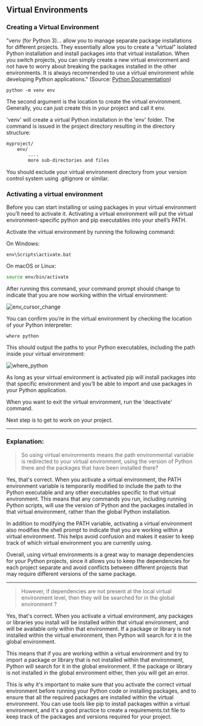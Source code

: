 ## Virtual Environments

### Creating a Virtual Environment

"venv (for Python 3)... allow you to manage separate package installations for different projects. 
They essentially allow you to create a “virtual” isolated Python installation and install packages into that virtual installation. 
When you switch projects, you can simply create a new virtual environment and not have to worry about breaking the packages installed in the other environments. 
It is always recommended to use a virtual environment while developing Python applications." 
(Source: [Python Documentation](https://packaging.python.org/en/latest/guides/installing-using-pip-and-virtual-environments/#creating-a-virtual-environment))

```
python -m venv env
```

The second argument is the location to create the virtual environment. 
Generally, you can just create this in your project and call it env.

'venv' will create a virtual Python installation in the 'env' folder. 
The command is issued in the project directory resulting in the directory structure:

```markdown
myproject/
    env/ 
        ....
        more sub-directories and files 
```

You should exclude your virtual environment directory from your version control system using .gitignore or similar.

### Activating a virtual environment

Before you can start installing or using packages in your virtual environment you’ll need to activate it. 
Activating a virtual environment will put the virtual environment-specific python and pip executables into your shell’s PATH.

Activate the virtual environment by running the following command:

On Windows:

```
env\Scripts\activate.bat
```

On macOS or Linux:

```bash
source env/bin/activate
```

After running this command, your command prompt should change to indicate that you are now working within the virtual environment:

![env_cursor_change](https://user-images.githubusercontent.com/68504324/226779778-e08418b9-8043-4f13-acc4-32519676fe11.jpg)

You can confirm you’re in the virtual environment by checking the location of your Python interpreter:

```
where python
```

This should output the paths to your Python executables, including the path inside your virtual environment:

![where_python](https://user-images.githubusercontent.com/68504324/226780642-685ca533-2f2d-4d91-bafc-7785009e075b.jpg)

As long as your virtual environment is activated pip will install packages into that specific environment 
and you’ll be able to import and use packages in your Python application.

When you want to exit the virtual environment, run the 'deactivate' command.

Next step is to get to work on your project. 

---
### Explanation: 

> So using virtual environments means the path environmental variable is redirected to your virtual environment, using the version of Python there and the packages that have been installed there? 

Yes, that's correct. When you activate a virtual environment, the PATH environment variable is temporarily modified to include the path to the Python executable and any other executables specific to that virtual environment. This means that any commands you run, including running Python scripts, will use the version of Python and the packages installed in that virtual environment, rather than the global Python installation.

In addition to modifying the PATH variable, activating a virtual environment also modifies the shell prompt to indicate that you are working within a virtual environment. This helps avoid confusion and makes it easier to keep track of which virtual environment you are currently using.

Overall, using virtual environments is a great way to manage dependencies for your Python projects, since it allows you to keep the dependencies for each project separate and avoid conflicts between different projects that may require different versions of the same package.

---
> However, if dependencies are not present at the local virtual environment level, then they will be searched for in the global environment ? 

Yes, that's correct. When you activate a virtual environment, any packages or libraries you install will be installed within that virtual environment, and will be available only within that environment. If a package or library is not installed within the virtual environment, then Python will search for it in the global environment.

This means that if you are working within a virtual environment and try to import a package or library that is not installed within that environment, Python will search for it in the global environment. If the package or library is not installed in the global environment either, then you will get an error.

This is why it's important to make sure that you activate the correct virtual environment before running your Python code or installing packages, and to ensure that all the required packages are installed within the virtual environment. You can use tools like pip to install packages within a virtual environment, and it's a good practice to create a requirements.txt file to keep track of the packages and versions required for your project.


